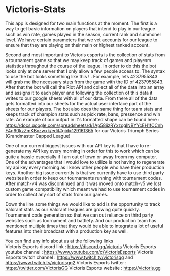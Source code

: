 # Victoris-Stats
This app is designed for two main functions at the moment.
The first is a way to get basic information on players that intend to play in our league such as win rate, games played in the season, current rank and summoner level. 
We have certain parameters that we vet accounts for our league to ensure that they are playing on their main or highest ranked account.

Second and most important to Victoris esports is the collection of stats from a tournament game so that we may keep track of games and playesrs statistics throughout the course of the league. 
In order to do this the bot looks only at one server that I only allow a few people access to. The syntax to use the bot looks something like this !<league acronym> <match id>. For example, !vts 4237955843 will grab me the necessary stats from the game with the ID of 4237955843.
After that the bot will call the Riot API and collect all of the data into an array and assigns it to each player and following the collection of this data it writes to our google sheets with all of our data. From there all of the data gets formatted into our sheets for the actual user interface part of the sheets for our players.
The bot also does the same thing for team stats and keeps track of champion stats such as pick rate, bans, pressence and win rate. 
An example of our output in it's formatted shape can be found here : https://docs.google.com/spreadsheets/d/1Ap58iizRYxzogINBYYcEH1fCCnhF4q90kzZmKBxzwxk/edit#gid=129161365 for our Victoris Triumph Series (Grandmaster Capped League)
  
One of our current biggest issues with our API key is that I have to re-generate my API key every morning in order for this to work which can be quite a hassle especially if I am out of town or away froom my computer. One of the advantages that I would love to utilize is not having to regenerate my api key every morning as I know other people who have thier production keys.
Another big issue currently is that we currently have to use third party websites in order to keep our tournaments running with tournament codes. After match-v4 was discontinued and it was moved onto match-v5 we lost custom game compatibility which meant we had to use tournament codes in order to collect any sort of stats from our games. 

Down the line some things we would like to add is the opportunity to track Valorant stats as our Valorant leagues are growing quite quickly. Tournament code generation so that we can cut reliance on third party websites such as toornament and battlefy. And our production team has mentioned multiple times that they would be able to integrate a lot of useful features into their broadcast with a production key as well. 

  
You can find any info about us at the following links  
Victoris Esports discord link : https://discord.gg/victoris
Victoris Esports youtube channel : https://www.youtube.com/c/VictorisEsports
Victoris Esports twitch channel : https://www.twitch.tv/victorisgg and https://www.twitch.tv/victorisgg2
Victoris Esports twitter : https://twitter.com/VictorisGG
Victoris Esports website : https://victoris.gg
